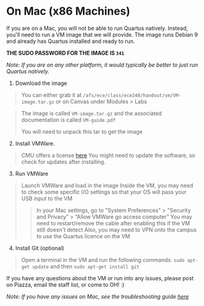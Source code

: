 # On Mac (x86 Machines)
If you are on a Mac, you will not be able to run Quartus natively. Instead, you'll need to run a VM image that we will provide. The image runs Debian 9 and already has Quartus installed and ready to run.

**THE SUDO PASSWORD FOR THE IMAGE IS `341`**

_Note: If you are on any other platform, it would typically be better to just run Quartus natively._

1. Download the image

> You can either grab it at `/afs/ece/class/ece240/handout/vm/VM-image.tar.gz` or on Canvas under Modules > Labs

> The image is called `VM-image.tar.gz` and the associated documentation is called `VM-guide.pdf`
>
> You will need to unpack this tar to get the image

2. Install VMWare. 

> CMU offers a license [here](https://www.cmu.edu/computing/software/all/vmware/index.html)
> You might need to update the software, so check for updates after installing. 

3. Run VMWare

> Launch VMWare and load in the image
> Inside the VM, you may need to check some specific I/O settings so that your OS will pass your USB input to the VM
>> In your Mac settings, go to "System Preferences" > "Security and Privacy” > “Allow VMWare go access computer”
>> You may need to restart/remove the cable after enabling this if the VM still doesn't detect
> Also, you may need to VPN onto the campus to use the Quartus licence on the VM

4. Install Git (optional)
> Open a terminal in the VM and run the following commands:
`sudo apt-get update` and then `sudo apt-get install git`

If you have any questions about the VM or run into any issues, please post on Piazza, email the staff list, or come to OH! :)

_Note: If you have any issues on Mac, see the troubleshooting guide [here](https://github.com/CMU-18240/240-How-to/wiki/Quartus-VM-Troubles)_